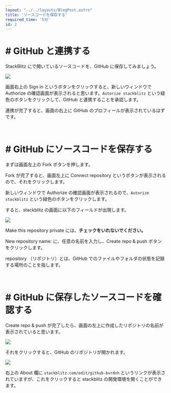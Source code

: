 ```yaml
---
layout: "../../layouts/BlogPost.astro"
title: 'ソースコードを保存する'
required_time: '5分'
id: 2
---
```



# # GitHub と連携する

StackBlitz にで開いているソースコードを、GitHub に保存してみましょう。

![](/image/post-2/signin.png)

画面右上の Sign in というボタンをクリックすると、新しいウィンドウで Authorize の確認画面が表示されると思います。`Autorize stackblitz` という緑色のボタンをクリックして、GitHub と連携することを承認します。

連携が完了すると、画面の右上に GitHub のプロフィールが表示されているはずです。

<br>

# # GitHub にソースコードを保存する

まずは画面左上の Fork ボタンを押します。

Fork が完了すると、画面左上に Connect repository というボタンが表示されるので、それをクリックします。

新しいウィンドウで Authorize の確認画面が表示されるので、`Autorize stackblitz` という緑色のボタンをクリックします。

すると、stackblitz の画面に以下のフィールドが出現します。 

![](/image/post-2/reponame.png)

Make this repository private には、**チェックをいれないでください。**

New repository name: に、任意の名前を入力し、Create repo & push ボタンをクリックします。

repository （リポジトリ）とは、GitHub でのファイルやフォルダの状態を記録する場所のことを指します。



<br>

# # GitHub に保存したソースコードを確認する

Create repo & push が完了したら、画面の左上に作成したリポジトリの名前が表示されていると思います。

![](/image/post-2/name.png)

それをクリックすると、GitHub のリポジトリが開かれます。

![](/image/post-2/repo.png)

右上の About 欄に `stackblitz.com/edit/github-bvrdnh` というリンクが表示されていますが、これをクリックすると stackblitz の開発環境を開くことができます。